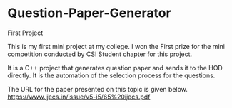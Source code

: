 # Question-Paper-Generator
First Project

This is my first mini project at my college. I won the First prize for the mini competition conducted by CSI Student chapter for this project.

It is a C++ project that generates question paper and sends it to the HOD directly. It is the automation of the selection process for the questions.

The URL for the paper presented on this topic is given below.
https://www.ijecs.in/issue/v5-i5/65%20ijecs.pdf

